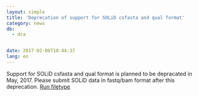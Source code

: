 ```yaml
---
layout: simple
title: 'Deprecation of support for SOLiD csfasta and qual format'
category: news
db:
  - dra


date: 2017-02-06T10:44:37
lang: en
---
```


<p>Support for SOLiD csfasta and qual format is planned to be depracated in May, 2017. Please submit SOLiD data in fastq/bam format after this deprecation. <a href="/dra/services/index.html#File_Type">Run filetype</a></p>
